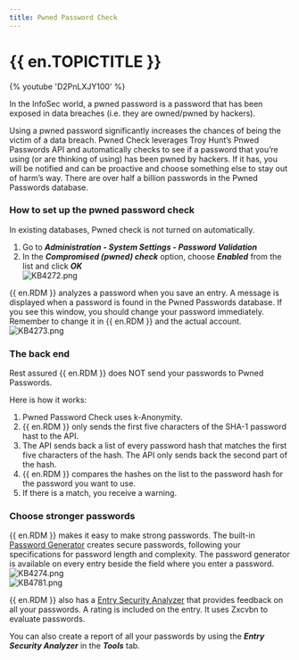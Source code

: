 ```yaml
---
title: Pwned Password Check
---
```

# {{ en.TOPICTITLE }}
{% youtube 'D2PnLXJY100' %}  

In the InfoSec world, a pwned password is a password that has been exposed in data breaches (i.e. they are owned/pwned by hackers).  

Using a pwned password significantly increases the chances of being the victim of a data breach. Pwned Check leverages Troy Hunt’s Pnwed Passwords API and automatically checks to see if a password that you’re using (or are thinking of using) has been pwned by hackers. If it has, you will be notified and can be proactive and choose something else to stay out of harm’s way. There are over half a billion passwords in the Pwned Passwords database.
### How to set up the pwned password check
In existing databases, Pwned check is not turned on automatically.  

1. Go to ***Administration - System Settings - Password Validation***
1. In the ***Compromised (pwned) check*** option, choose ***Enabled*** from the list and click ***OK***  
![KB4272.png](/img/en/kb/KB4272.png)  

{{ en.RDM }} analyzes a password when you save an entry. A message is displayed when a password is found in the Pwned Passwords database. If you see this window, you should change your password immediately. Remember to change it in {{ en.RDM }} and the actual account.  
![KB4273.png](/img/en/kb/KB4273.png)  
### The back end
Rest assured {{ en.RDM }} does NOT send your passwords to Pwned Passwords.  

Here is how it works:  

1. Pwned Password Check uses k-Anonymity.
1. {{ en.RDM }} only sends the first five characters of the SHA-1 password hast to the API.
1. The API sends back a list of every password hash that matches the first five characters of the hash. The API only sends back the second part of the hash.
1. {{ en.RDM }} compares the hashes on the list to the password hash for the password you want to use.
1. If there is a match, you receive a warning.
### Choose stronger passwords
{{ en.RDM }} makes it easy to make strong passwords. The built-in [Password Generator](https://help.remotedesktopmanager.com/tools_passwordgenerator.html) creates secure passwords, following your specifications for password length and complexity. The password generator is available on every entry beside the field where you enter a password.  
![KB4274.png](/img/en/kb/KB4274.png)  
![KB4781.png](/img/en/kb/KB4781.png)  

{{ en.RDM }} also has a [Entry Security Analyzer](https://help.remotedesktopmanager.com/tools_passwordanalyser.html) that provides feedback on all your passwords. A rating is included on the entry. It uses Zxcvbn to evaluate passwords.  

You can also create a report of all your passwords by using the ***Entry Security Analyzer*** in the ***Tools*** tab.
